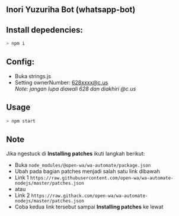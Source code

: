 ## Inori Yuzuriha Bot (whatsapp-bot)

## **Install depedencies:**

```bash
> npm i
```

## **Config:**

-   Buka strings.js
-   Setting ownerNumber: 628xxxx@c.us
    <br><em>Note: jangan lupa diawali 628 dan diakhiri @c.us</em>

## **Usage**

```bash
> npm start
```

## **Note**
Jika ngestuck di **Installing patches** ikuti langkah berikut:
-   Buka `node_modules/@open-wa/wa-automate/package.json`
-   Ubah pada bagian patches menjadi salah satu link dibawah 
-   Link 1 `https://raw.githubusercontent.com/open-wa/wa-automate-nodejs/master/patches.json`
-   atau
-   Link 2 `https://raw.githack.com/open-wa/wa-automate-nodejs/master/patches.json`
-   Coba kedua link tersebut sampai **Installing patches** ke lewat 
